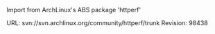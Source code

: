 Import from ArchLinux's ABS package 'httperf'

URL: svn://svn.archlinux.org/community/httperf/trunk
Revision: 98438
